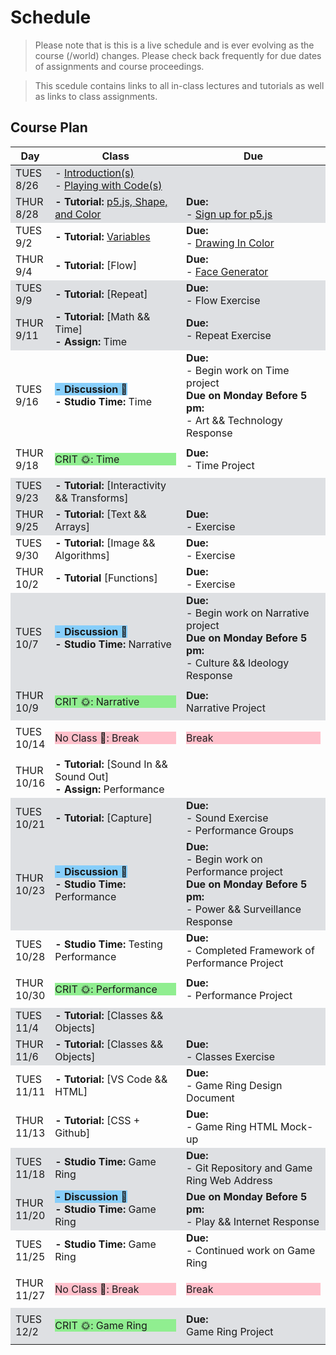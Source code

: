 # Schedule
<!--removes sidebar outline-->
<style>
  tbody tr:nth-child(4n+1),
    tbody tr:nth-child(4n+2) {
  background-color: 
#dee0e3

;
    }
#no-class{
    background-color: pink;
}

</style>

> Please note that is this is a live schedule and is ever evolving as the course (/world) changes. Please check back frequently for due dates of assignments and course proceedings.

> This scedule contains links to all in-class lectures and tutorials as well as links to class assignments.

## Course Plan

|Day|Class|Due|
|---|---|---|
|TUES<br>8/26|- [Introduction(s)](./Introduction.md)<br>- [Playing with Code(s)](./00_procedural_experiments.md)||
|THUR<br>8/28|**- Tutorial:** [p5.js, Shape, and Color](./01_Processing.md)|**Due:**<br>- [Sign up for p5.js](https://editor.p5js.org/signup)|
|TUES<br>9/2|**- Tutorial:** [Variables](./02_variables.md)|**Due:**<br>- [Drawing In Color](./01_Processing.md/#independent-exercise-drawing-in-color)|
|THUR<br>9/4|**- Tutorial:** [Flow]|**Due:**<br>- [Face Generator](./02_variables.md/#independent-exercise-face-generator)|
|TUES<br>9/9|**- Tutorial:** [Repeat]|**Due:**<br> - Flow Exercise|
|THUR<br>9/11|**- Tutorial:** [Math && Time]<br>**- Assign:** Time|**Due:**<br> - Repeat Exercise|
|TUES<br>9/16|<span style="background-color: lightskyblue;">**- Discussion &#128214;**</span><br>**- Studio Time:** Time|**Due:**<br> - Begin work on Time project<br>**Due on Monday Before 5 pm:**<br> - Art && Technology Response|
|THUR<br>9/18|<p style="background-color: lightgreen;">CRIT &#127774;: Time</p>|**Due:**<br> - Time Project|
|TUES<br>9/23|**- Tutorial:** [Interactivity && Transforms]||
|THUR<br>9/25|**- Tutorial:** [Text && Arrays] |**Due:**<br> - Exercise|
|TUES<br>9/30|**- Tutorial:** [Image && Algorithms]|**Due:**<br> - Exercise|
|THUR<br>10/2|**- Tutorial** [Functions]|**Due:**<br> - Exercise|
|TUES<br>10/7|<span style="background-color: lightskyblue;">**- Discussion &#128214;**</span><br>**- Studio Time:** Narrative|**Due:**<br> - Begin work on Narrative project<br>**Due on Monday Before 5 pm:**<br> - Culture && Ideology Response|
|THUR<br>10/9|<p style="background-color: lightgreen;">CRIT &#127774;: Narrative</p>|**Due:**<br>Narrative Project|
|TUES<br>10/14|<p style="background-color: pink;">No Class &#127773;: Break</p>|<p style="background-color: pink;">Break</p>|
|THUR<br>10/16|**- Tutorial:** [Sound In && Sound Out]<br> **- Assign:** Performance||
|TUES<br>10/21|**- Tutorial:** [Capture]|**Due:**<br> - Sound Exercise <br> - Performance Groups|
|THUR<br>10/23|<span style="background-color: lightskyblue;">**- Discussion &#128214;**</span><br>**- Studio Time:** Performance|**Due:**<br> - Begin work on Performance project<br>**Due on Monday Before 5 pm:**<br> - Power && Surveillance Response|
|TUES<br>10/28|**- Studio Time:** Testing Performance|**Due:**<br> - Completed Framework of Performance Project|
|THUR<br>10/30|<p style="background-color: lightgreen;">CRIT &#127774;: Performance</p>|**Due:**<br> - Performance Project|
|TUES<br>11/4|**- Tutorial:** [Classes && Objects]||
|THUR<br>11/6|**- Tutorial:** [Classes && Objects]|**Due:**<br> - Classes Exercise|
|TUES<br>11/11|**- Tutorial:** [VS Code && HTML]|**Due:**<br> - Game Ring Design Document|
|THUR<br>11/13|**- Tutorial:** [CSS + Github]|**Due:**<br> - Game Ring HTML Mock-up|
|TUES<br>11/18|**- Studio Time:** Game Ring|**Due:**<br> - Git Repository and Game Ring Web Address|
|THUR<br>11/20|<span style="background-color: lightskyblue;">**- Discussion &#128214;**</span>**<br>- Studio Time:** Game Ring|**Due on Monday Before 5 pm:**<br> - Play && Internet Response|
|TUES<br>11/25|**- Studio Time:** Game Ring|**Due:**<br> - Continued work on Game Ring|
|THUR<br>11/27|<p style="background-color: pink;">No Class &#127773;: Break</p>|<p style="background-color: pink;">Break</p>|
|TUES<br>12/2|<p style="background-color: lightgreen;">CRIT &#127774;: Game Ring</p>|**Due:**<br> Game Ring Project|





